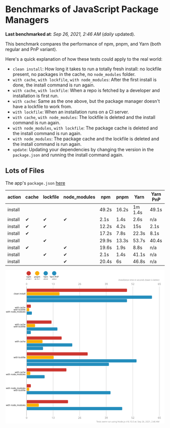# Benchmarks of JavaScript Package Managers

**Last benchmarked at**: _Sep 26, 2021, 2:46 AM_ (_daily_ updated).

This benchmark compares the performance of npm, pnpm, and Yarn (both regular and PnP variant).

Here's a quick explanation of how these tests could apply to the real world:

- `clean install`: How long it takes to run a totally fresh install: no lockfile present, no packages in the cache, no `node_modules` folder.
- `with cache`, `with lockfile`, `with node_modules`: After the first install is done, the install command is run again.
- `with cache`, `with lockfile`: When a repo is fetched by a developer and installation is first run.
- `with cache`: Same as the one above, but the package manager doesn't have a lockfile to work from.
- `with lockfile`: When an installation runs on a CI server.
- `with cache`, `with node_modules`: The lockfile is deleted and the install command is run again.
- `with node_modules`, `with lockfile`: The package cache is deleted and the install command is run again.
- `with node_modules`: The package cache and the lockfile is deleted and the install command is run again.
- `update`: Updating your dependencies by changing the version in the `package.json` and running the install command again.

## Lots of Files

The app's `package.json` [here](https://github.com/pnpm/pnpm.github.io/blob/main/benchmarks/fixtures/alotta-files/package.json)

| action  | cache | lockfile | node_modules| npm | pnpm | Yarn | Yarn PnP |
| ---     | ---   | ---      | ---         | --- | ---  | ---  | ---      |
| install |       |          |             | 49.2s | 16.2s | 1m 1.4s | 49.1s |
| install | ✔     | ✔        | ✔           | 2.1s | 1.4s | 2.6s | n/a |
| install | ✔     | ✔        |             | 12.2s | 4.2s | 15s | 2.1s |
| install | ✔     |          |             | 17.2s | 7.8s | 22.3s | 8.1s |
| install |       | ✔        |             | 29.9s | 13.3s | 53.7s | 40.4s |
| install | ✔     |          | ✔           | 19.6s | 1.9s | 8.8s | n/a |
| install |       | ✔        | ✔           | 2.1s | 1.4s | 41.1s | n/a |
| install |       |          | ✔           | 20.4s | 6s | 46.8s | n/a |

![Graph of the alotta-files results](../../static/img/benchmarks/alotta-files.svg)